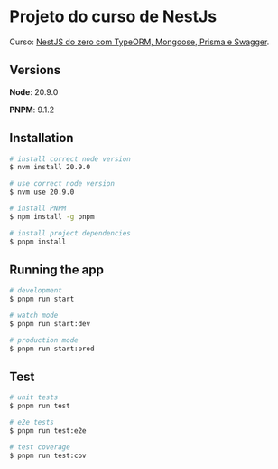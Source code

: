 # Projeto do curso de NestJs

Curso: [NestJS do zero com TypeORM, Mongoose, Prisma e Swagger](https://udemy.com/course/nestjs-do-zero/).

## Versions

**Node**: 20.9.0

**PNPM**: 9.1.2

## Installation

```bash
# install correct node version
$ nvm install 20.9.0

# use correct node version
$ nvm use 20.9.0

# install PNPM
$ npm install -g pnpm

# install project dependencies
$ pnpm install
```

## Running the app

```bash
# development
$ pnpm run start

# watch mode
$ pnpm run start:dev

# production mode
$ pnpm run start:prod
```

## Test

```bash
# unit tests
$ pnpm run test

# e2e tests
$ pnpm run test:e2e

# test coverage
$ pnpm run test:cov
```
